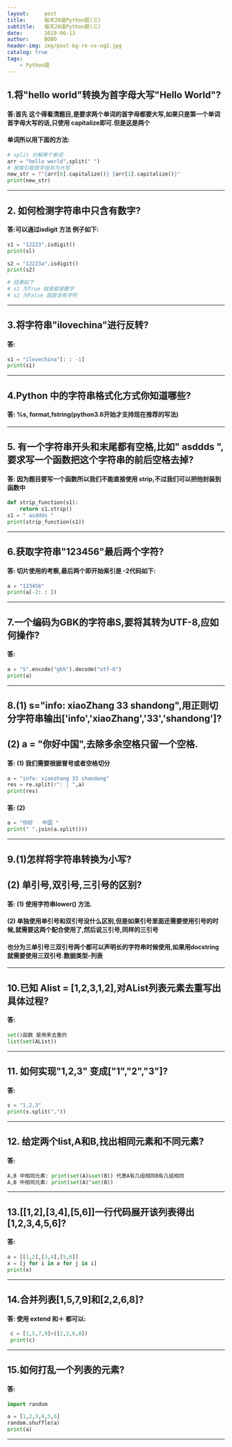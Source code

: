 ```yaml
---
layout:     post
title:      每天20道Python题(三)
subtitle:   每天20道Python题(三)
date:       2019-06-13
author:     BOBO
header-img: img/post-bg-re-vs-ng2.jpg
catalog: true
tags:
    - Python题
---
```

## 1.将"hello world"转换为首字母大写"Hello World"?
#### 答:首先 这个得看清题目,是要求两个单词的首字母都要大写,如果只是第一个单词首字母大写的话,只使用 capitalize即可.但是这是两个
#### 单词所以用下面的方法:
```python
# split 分解两个单词
arr = "hello world".split(" ")
# 按索引取首字母并为大写
new_str = f"{arr[0].capitalize()} {arr[1].capitalize()}"
print(new_str)
```
-------------------------------------------------------------------------------------------------------------

## 2. 如何检测字符串中只含有数字?
#### 答:可以通过isdigit 方法 例子如下:
```python
s1 = "12223".isdigit()
print(sl)

s2 = "12223a".isdigit()
print(s2)

# 结果如下
# s1 为True 就是都是数字
# s2 为False 就是含有字符
```

-------------------------------------------------------------------------------------------------------------

## 3.将字符串"ilovechina"进行反转?
#### 答:
```python
s1 = "ilovechina"[: : -1]
print(s1)
```
-------------------------------------------------------------------------------------------------------------

## 4.Python 中的字符串格式化方式你知道哪些?
#### 答: %s, format,fstring(python3.6开始才支持现在推荐的写法)
-------------------------------------------------------------------------------------------------------------

## 5. 有一个字符串开头和末尾都有空格,比如" asddds ",要求写一个函数把这个字符串的前后空格去掉?
#### 答: 因为题目要写一个函数所以我们不能直接使用 strip,不过我们可以把他封装到函数中
```python
def strip_function(s1):
    return s1.strip()
s1 = " asddds "
print(strip_function(s1))
```

-------------------------------------------------------------------------------------------------------------

## 6.获取字符串"123456"最后两个字符?
#### 答: 切片使用的考察,最后两个即开始索引是 -2代码如下:
```python
a = "123456"
print(a[-2: : ])
```
-------------------------------------------------------------------------------------------------------------

## 7.一个编码为GBK的字符串S,要将其转为UTF-8,应如何操作?
#### 答: 
```python
a = "S".encode("gbk").decode("utf-8")
print(a)
```
-------------------------------------------------------------------------------------------------------------

## 8.(1) s="info: xiaoZhang 33 shandong",用正则切分字符串输出['info','xiaoZhang','33','shandong']?
## (2) a = "你好中国",去除多余空格只留一个空格.
#### 答: (1) 我们需要根据冒号或者空格切分
```python
a = "info: xiaozhang 33 shandong"
res = re.split(r": | ",a)
print(res)
```
#### 答: (2)
```python
a = "你好   中国 "
print(" ".join(a.split()))
```
-------------------------------------------------------------------------------------------------------------

## 9.(1)怎样将字符串转换为小写?
## (2) 单引号,双引号,三引号的区别?
#### 答: (1) 使用字符串lower() 方法.
#### (2) 单独使用单引号和双引号没什么区别,但是如果引号里面还需要使用引号的时候,就需要这两个配合使用了,然后说三引号,同样的三引号
#### 也分为三单引号三双引号两个都可以声明长的字符串时候使用,如果用docstring就需要使用三双引号.数据类型-列表
-------------------------------------------------------------------------------------------------------------

## 10.已知 Alist = [1,2,3,1,2],对AList列表元素去重写出具体过程?
#### 答:
```python
set()函数 是用来去重的
list(set(AList))
```

-------------------------------------------------------------------------------------------------------------

## 11. 如何实现"1,2,3" 变成["1","2","3"]?
#### 答:
```python
s = "1,2,3"
print(s.split(","))
```
-------------------------------------------------------------------------------------------------------------

## 12. 给定两个list,A和B,找出相同元素和不同元素?
#### 答: 
```python
A,B 中相同元素: print(set(A)&set(B)) 代表A有几组相同B有几组相同
A,B 中相同元素: print(set(A)^set(B)) 
```

-------------------------------------------------------------------------------------------------------------

## 13.[[1,2],[3,4],[5,6]]一行代码展开该列表得出[1,2,3,4,5,6]?
#### 答: 
```python
a = [[1,2],[3,4],[5,6]]
x = [j for i in a for j in i]
print(x)
```
-------------------------------------------------------------------------------------------------------------

## 14.合并列表[1,5,7,9]和[2,2,6,8]?
#### 答: 使用 extend 和＋ 都可以:
```python
 c = [1,5,7,9]+([2,2,6,8])
 print(c)
```
-------------------------------------------------------------------------------------------------------------
## 15.如何打乱一个列表的元素?
#### 答:
```python
import random

a = [1,2,3,4,5,6]
random.shuffle(a)
print(a)
```
-------------------------------------------------------------------------------------------------------------



